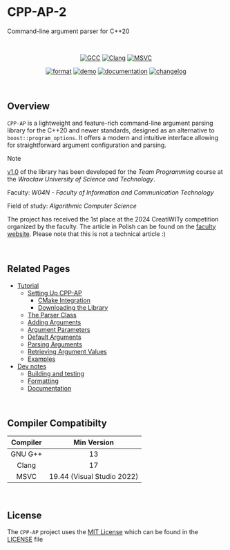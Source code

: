 <h1>
  CPP-AP-2
  <a href="https://github.com/SpectraL519/cpp-ap" target="_blank">
    <i class="fa fa-github" style="font-size: 1.3em; margin-left: 6px; position: relative; top: -0.08em;"></i>
  </a>
</h1>

Command-line argument parser for C++20

<br />

<div align="center">

[![GCC](https://github.com/SpectraL519/cpp-ap/actions/workflows/gcc.yaml/badge.svg)](https://github.com/SpectraL519/cpp-ap/actions/workflows/gcc)
[![Clang](https://github.com/SpectraL519/cpp-ap/actions/workflows/clang.yaml/badge.svg)](https://github.com/SpectraL519/cpp-ap/actions/workflows/clang)
[![MSVC](https://github.com/SpectraL519/cpp-ap/actions/workflows/msvc.yaml/badge.svg)](https://github.com/SpectraL519/cpp-ap/actions/workflows/msvc)

</div>

<div align="center">

[![format](https://github.com/SpectraL519/cpp-ap/actions/workflows/format.yaml/badge.svg)](https://github.com/SpectraL519/cpp-ap/actions/workflows/format)
[![demo](https://github.com/SpectraL519/cpp-ap/actions/workflows/demo.yaml/badge.svg)](https://github.com/SpectraL519/cpp-ap/actions/workflows/demo)
[![documentation](https://github.com/SpectraL519/cpp-ap/actions/workflows/documentation.yaml/badge.svg)](https://github.com/SpectraL519/cpp-ap/actions/workflows/documentation)
[![changelog](https://img.shields.io/badge/changelog-blue.svg?logo=github)](https://github.com/SpectraL519/cpp-ap/releases)

</div>

<br />

## Overview

`CPP-AP` is a lightweight and feature-rich command-line argument parsing library for the C++20 and newer standards, designed as an alternative to `boost::program_options`. It offers a modern and intuitive interface allowing for straightforward argument configuration and parsing.

> [!NOTE]
>
> [v1.0](https://github.com/SpectraL519/cpp-ap/commit/9a9e5360766b732f322ae2efe3cf5ec5f9268eef) of the library has been developed for the *Team Programming* course at the *Wrocław University of Science and Technology*.
>
> Faculty: *W04N - Faculty of Information and Communication Technology*
>
> Field of study: *Algorithmic Computer Science*
>
> The project has received the 1st place at the 2024 CreatiWITy competition organized by the faculty. The article in Polish can be found on the [faculty website](https://wit.pwr.edu.pl/aktualnosci/oto-laureaci-konkursu-creatiwity-273.html). Please note that this is not a technical article :)

<br />

## Related Pages

- [Tutorial](/docs/tutorial.md#tutorial)
  - [Setting Up CPP-AP](/docs/tutorial.md#setting-up-cpp-ap)
    - [CMake Integration](/docs/tutorial.md#cmake-integration)
    - [Downloading the Library](/docs/tutorial.md#downloading-the-library)
  - [The Parser Class](/docs/tutorial.md#the-parser-class)
  - [Adding Arguments](/docs/tutorial.md#adding-arguments)
  - [Argument Parameters](/docs/tutorial.md#argument-parameters)
  - [Default Arguments](/docs/tutorial.md#default-arguments)
  - [Parsing Arguments](/docs/tutorial.md#parsing-arguments)
  - [Retrieving Argument Values](/docs/tutorial.md#retrieving-argument-values)
  - [Examples](/docs/tutorial.md#examples)
- [Dev notes](/docs/dev_notes.md#dev-notes)
  - [Building and testing](/docs/dev_notes.md#building-and-testing)
  - [Formatting](/docs/dev_notes.md#formatting)
  - [Documentation](/docs/dev_notes.md#documentation)

<br />

## Compiler Compatibilty

| Compiler | Min Version |
| :-: | :-: |
| GNU G++ | 13 |
| Clang | 17 |
| MSVC | 19.44 (Visual Studio 2022) |

<br />

## License

The `CPP-AP` project uses the [MIT License](https://mit-license.org/) which can be found in the [LICENSE](/LICENSE.md#mit-license) file
